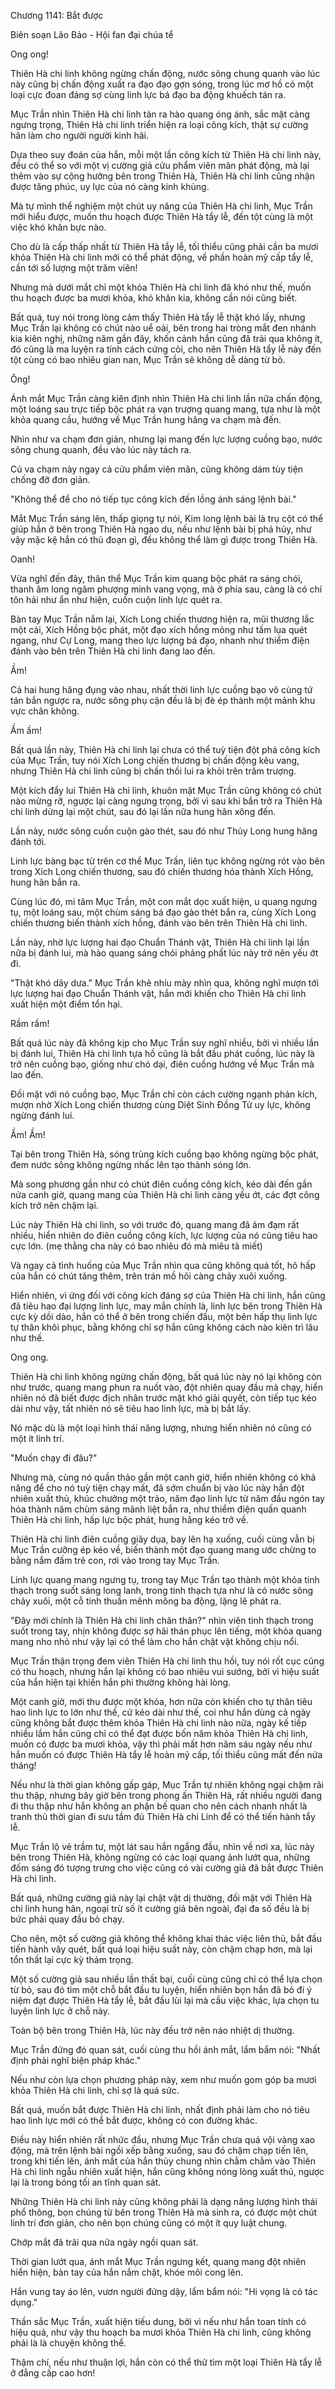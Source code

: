 




Chương 1141: Bắt được


Biên soạn Lão Bảo - Hội fan đại chúa tể

Ong ong!

Thiên Hà chi linh không ngừng chấn động, nước sông chung quanh vào lúc này cũng bị chấn động xuất ra đạo đạo gợn sóng, trong lúc mơ hồ có một loại cực đoan đáng sợ cùng linh lực bá đạo ba động khuếch tán ra.

Mục Trần nhìn Thiên Hà chi linh tản ra hào quang óng ánh, sắc mặt càng ngưng trọng, Thiên Hà chi linh triển hiện ra loại công kích, thật sự cường hãn làm cho người người kinh hãi.

Dựa theo suy đoán của hắn, mỗi một lần công kích từ Thiên Hà chi linh này, đều có thể so với một vị cường giả cửu phẩm viên mãn phát động, mà lại thêm vào sự cộng hưởng bên trong Thiên Hà, Thiên Hà chi linh cũng nhận được tăng phúc, uy lực của nó càng kinh khủng.

Mà tự mình thể nghiệm một chút uy năng của Thiên Hà chi linh, Mục Trần mới hiểu được, muốn thu hoạch được Thiên Hà tẩy lễ, đến tột cùng là một việc khó khăn bực nào.

Cho dù là cấp thấp nhất từ Thiên Hà tẩy lễ, tối thiểu cũng phải cần ba mươi khỏa Thiên Hà chi linh mới có thể phát động, về phần hoàn mỹ cấp tẩy lễ, cần tới số lượng một trăm viên!

Nhưng mà dưới mắt chỉ một khỏa Thiên Hà chi linh đã khó như thế, muốn thu hoạch được ba mươi khỏa, khó khăn kia, không cần nói cũng biết.

Bất quá, tuy nói trong lòng cảm thấy Thiên Hà tẩy lễ thật khó lấy, nhưng Mục Trần lại không có chút nào uể oải, bên trong hai tròng mắt đen nhánh kia kiên nghị, những năm gần đây, khốn cảnh hắn cũng đã trải qua không ít, đó cũng là ma luyện ra tính cách cứng cỏi, cho nên Thiên Hà tẩy lễ này đến tột cùng có bao nhiêu gian nan, Mục Trần sẽ không dễ dàng từ bỏ.

Ông!

Ánh mắt Mục Trần càng kiên định nhìn Thiên Hà chi linh lần nữa chấn động, một loáng sau trực tiếp bộc phát ra vạn trượng quang mang, tựa như là một khỏa quang cầu, hướng về Mục Trần hung hăng va chạm mà đến.

Nhìn như va chạm đơn giản, nhưng lại mang đến lực lượng cuồng bạo, nước sông chung quanh, đều vào lúc này tách ra.

Cú va chạm này ngay cả cửu phẩm viên mãn, cũng không dám tùy tiện chống đỡ đơn giản.

"Không thể để cho nó tiếp tục công kích đến lồng ánh sáng lệnh bài."

Mắt Mục Trần sáng lên, thấp giọng tự nói, Kim long lệnh bài là trụ cột có thể giúp hắn ở bên trong Thiên Hà ngao du, nếu như lệnh bài bị phá hủy, như vậy mặc kệ hắn có thủ đoạn gì, đều không thể làm gì được trong Thiên Hà.

Oanh!

Vừa nghĩ đến đây, thân thể Mục Trần kim quang bộc phát ra sáng chói, thanh âm long ngâm phượng minh vang vọng, mà ở phía sau, càng là có chí tôn hải như ẩn như hiện, cuồn cuộn linh lực quét ra.

Bàn tay Mục Trần nắm lại, Xích Long chiến thương hiện ra, mũi thương lắc một cái, Xích Hồng bộc phát, một đạo xích hồng mỏng như tấm lụa quét ngang, như Cự Long, mang theo lực lượng bá đạo, nhanh như thiểm điện đánh vào bên trên Thiên Hà chi linh đang lao đến.

Ầm!

Cả hai hung hăng đụng vào nhau, nhất thời linh lực cuồng bạo vô cùng tứ tán bắn ngược ra, nước sông phụ cận đều là bị đè ép thành một mảnh khu vực chân không.

Ầm ầm!

Bất quá lần này, Thiên Hà chi linh lại chưa có thể tuỳ tiện đột phá công kích của Mục Trần, tuy nói Xích Long chiến thương bị chấn động kêu vang, nhưng Thiên Hà chi linh cũng bị chấn thối lui ra khỏi trên trăm trượng.

Một kích đẩy lui Thiên Hà chi linh, khuôn mặt Mục Trần cũng không có chút nào mừng rỡ, ngược lại càng ngưng trọng, bởi vì sau khi bắn trở ra Thiên Hà chi linh dừng lại một chút, sau đó lại lần nữa hung hãn xông đến.

Lần này, nước sông cuồn cuộn gào thét, sau đó như Thủy Long hung hăng đánh tới.

Linh lực bàng bạc từ trên cơ thể Mục Trần, liên tục không ngừng rót vào bên trong Xích Long chiến thương, sau đó chiến thương hóa thành Xích Hồng, hung hãn bắn ra.

Cùng lúc đó, mi tâm Mục Trần, một con mắt dọc xuất hiện, u quang ngưng tụ, một loáng sau, một chùm sáng bá đạo gào thét bắn ra, cùng Xích Long chiến thương biến thành xích hồng, đánh vào bên trên Thiên Hà chi linh.

Lần này, nhờ lực lượng hai đạo Chuẩn Thánh vật, Thiên Hà chi linh lại lần nữa bị đánh lui, mà hào quang sáng chói phảng phất lúc này trở nên yếu ớt đi.

"Thật khó dây dưa." Mục Trần khẽ nhíu mày nhìn qua, không nghĩ mượn tới lực lượng hai đạo Chuẩn Thánh vật, hắn mới khiến cho Thiên Hà chi linh xuất hiện một điểm tổn hại.

Rầm rầm!

Bất quá lúc này đã không kịp cho Mục Trần suy nghĩ nhiều, bởi vì nhiều lần bị đánh lui, Thiên Hà chi linh tựa hồ cũng là bắt đầu phát cuồng, lúc này là trở nên cuồng bạo, giống như chó dại, điên cuồng hướng về Mục Trần mà lao đến.

Đối mặt với nó cuồng bạo, Mục Trần chỉ còn cách cường ngạnh phản kích, mượn nhờ Xích Long chiến thương cùng Diệt Sinh Đồng Tử uy lực, không ngừng đánh lui.

Ầm! Ầm!

Tại bên trong Thiên Hà, sóng trùng kích cuồng bạo không ngừng bộc phát, đem nước sông không ngừng nhấc lên tạo thành sóng lớn.

Mà song phương gần như có chút điên cuồng công kích, kéo dài đến gần nửa canh giờ, quang mang của Thiên Hà chi linh càng yếu ớt, các đợt công kích trở nên chậm lại.

Lúc này Thiên Hà chi linh, so với trước đó, quang mang đã ảm đạm rất nhiều, hiển nhiên do điên cuồng công kích, lực lượng của nó cũng tiêu hao cực lớn. (mẹ thằng cha này có bao nhiêu đó mà miêu tả miết)

Và ngay cả tình huống của Mục Trần nhìn qua cũng không quá tốt, hô hấp của hắn có chút tăng thêm, trên trán mồ hôi càng chảy xuôi xuống.

Hiển nhiên, vì ứng đối với công kích đáng sợ của Thiên Hà chi linh, hắn cũng đã tiêu hao đại lượng linh lực, may mắn chính là, linh lực bên trong Thiên Hà cực kỳ dồi dào, hắn có thể ở bên trong chiến đấu, một bên hấp thụ linh lực tự thân khôi phục, bằng không chỉ sợ hắn cũng không cách nào kiên trì lâu như thế.

Ong ong.

Thiên Hà chi linh không ngừng chấn động, bất quá lúc này nó lại không còn như trước, quang mang phun ra nuốt vào, đột nhiên quay đầu mà chạy, hiển nhiên nó đã biết được địch nhân trước mặt khó giải quyết, còn tiếp tục kéo dài như vậy, tất nhiên nó sẽ tiêu hao linh lực, mà bị bắt lấy.

Nó mặc dù là một loại hình thái năng lượng, nhưng hiển nhiên nó cũng có một ít linh trí.

"Muốn chạy đi đâu?"

Nhưng mà, cùng nó quần thảo gần một canh giờ, hiển nhiên không có khả năng để cho nó tuỳ tiện chạy mất, đã sớm chuẩn bị vào lúc này hắn đột nhiên xuất thủ, khúc chưởng một trảo, năm đạo linh lực từ năm đầu ngón tay hóa thành năm chùm sáng mãnh liệt bắn ra, như thiểm điện quấn quanh Thiên Hà chi linh, hấp lực bộc phát, hung hăng kéo trở về.

Thiên Hà chi linh điên cuồng giãy dụa, bay lên hạ xuống, cuối cùng vẫn bị Mục Trần cưỡng ép kéo về, biến thành một đạo quang mang ước chừng to bằng nắm đấm trẻ con, rơi vào trong tay Mục Trần.

Linh lực quang mang ngưng tụ, trong tay Mục Trần tạo thành một khỏa tinh thạch trong suốt sáng long lanh, trong tinh thạch tựa như là có nước sông chảy xuôi, một cỗ tinh thuần mênh mông ba động, lặng lẽ phát ra.

"Đây mới chính là Thiên Hà chi linh chân thân?" nhìn viên tinh thạch trong suốt trong tay, nhịn không được sợ hãi thán phục lên tiếng, một khỏa quang mang nho nhỏ như vậy lại có thể làm cho hắn chật vật không chịu nổi.

Mục Trần thận trọng đem viên Thiên Hà chi linh thu hồi, tuy nói rốt cục cũng có thu hoạch, nhưng hắn lại không có bao nhiêu vui sướng, bởi vì hiệu suất của hắn hiện tại khiến hắn phi thường không hài lòng.

Một canh giờ, mới thu được một khỏa, hơn nữa còn khiến cho tự thân tiêu hao linh lực to lớn như thế, cứ kéo dài như thế, coi như hắn dùng cả ngày cũng không bắt được thêm khỏa Thiên Hà chi linh nào nữa, ngày kế tiếp nhiều lắm hắn cũng chỉ có thể đạt được bốn năm khỏa Thiên Hà chi linh, muốn có được ba mươi khỏa, vậy thì phải mất hơn năm sáu ngày nếu như hắn muốn có được Thiên Hà tẩy lễ hoàn mỹ cấp, tối thiểu cũng mất đến nửa tháng!

Nếu như là thời gian không gấp gáp, Mục Trần tự nhiên không ngại chậm rãi thu thập, nhưng bây giờ bên trong phong ấn Thiên Hà, rất nhiều người đang đi thu thập như hắn không an phận bế quan cho nên cách nhanh nhất là tranh thủ thời gian đi sưu tầm đủ Thiên Hà chi Linh để có thể tiến hành tẩy lễ.

Mục Trần lộ vẻ trầm tư, một lát sau hắn ngẩng đầu, nhìn về nơi xa, lúc này bên trong Thiên Hà, không ngừng có các loại quang ảnh lướt qua, những đốm sáng đó tượng trưng cho việc cũng có vài cường giả đã bắt được Thiên Hà chi linh.

Bất quá, những cường giả này lại chật vật dị thường, đối mặt với Thiên Hà chi linh hung hãn, ngoại trừ số ít cường giả bên ngoài, đại đa số đều là bị bức phải quay đầu bỏ chạy.

Cho nên, một số cường giả không thể không khai thác việc liên thủ, bắt đầu tiến hành vây quét, bất quá loại hiệu suất này, còn chậm chạp hơn, mà lại tổn thất lại cực kỳ thảm trọng.

Một số cường giả sau nhiều lần thất bại, cuối cùng cũng chỉ có thể lựa chọn từ bỏ, sau đó tìm một chỗ bắt đầu tu luyện, hiển nhiên bọn hắn đã bỏ đi ý niệm đạt được Thiên Hà tẩy lễ, bắt đầu lùi lại mà cầu việc khác, lựa chọn tu luyện linh lực ở chỗ này.

Toàn bộ bên trong Thiên Hà, lúc này đều trở nên náo nhiệt dị thường.

Mục Trần đứng đó quan sát, cuối cùng thu hồi ánh mắt, lẩm bẩm nói: "Nhất định phải nghĩ biện pháp khác."

Nếu như còn lựa chọn phương pháp này, xem như muốn gom góp ba mươi khỏa Thiên Hà chi linh, chỉ sợ là quá sức.

Bất quá, muốn bắt được Thiên Hà chi linh, nhất định phải làm cho nó tiêu hao linh lực mới có thể bắt được, không có con đường khác.

Điều này hiển nhiên rất nhức đầu, nhưng Mục Trần chưa quá vội vàng xao động, mà trên lệnh bài ngồi xếp bằng xuống, sau đó chậm chạp tiến lên, trong khi tiến lên, ánh mắt của hắn thủy chung nhìn chằm chằm vào Thiên Hà chi linh ngẫu nhiên xuất hiện, hắn cũng không nóng lòng xuất thủ, ngược lại là trong bóng tối an tĩnh quan sát.

Những Thiên Hà chi linh này cũng không phải là dạng năng lượng hình thái phổ thông, bọn chúng từ bên trong Thiên Hà mà sinh ra, có được một chút linh trí đơn giản, cho nên bọn chúng cũng có một ít quy luật chung.

Chớp mắt đã trãi qua nửa ngày ngồi quan sát.

Thời gian lướt qua, ánh mắt Mục Trần ngưng kết, quang mang đột nhiên hiển hiện, bàn tay của hắn nắm chặt, khóe môi cong lên.

Hắn vung tay áo lên, vươn người đứng dậy, lẩm bẩm nói: "Hi vọng là có tác dụng."

Thần sắc Mục Trần, xuất hiện tiếu dung, bởi vì nếu như hắn toan tính có hiệu quả, như vậy thu hoạch ba mươi khỏa Thiên Hà chi linh, cũng không phải là là chuyện không thể.

Thậm chí, nếu như thuận lợi, hắn còn có thể thử tìm một loại Thiên Hà tẩy lễ ở đẳng cấp cao hơn!




